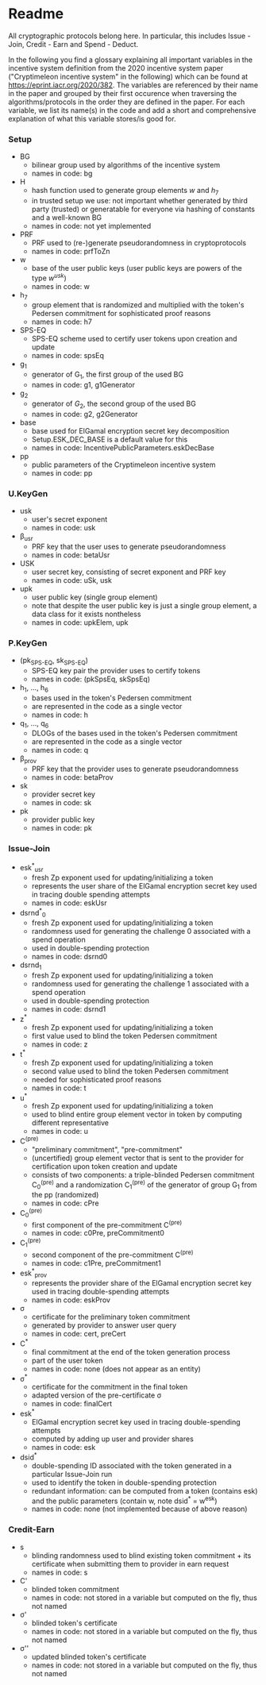 # Readme

All cryptographic protocols belong here. In particular, this includes Issue - Join, Credit - Earn and Spend - Deduct.

In the following you find a glossary explaining all important variables in the incentive system definition from the 2020 incentive system paper ("Cryptimeleon incentive system" in the following) which can be found at https://eprint.iacr.org/2020/382.
The variables are referenced by their name in the paper and grouped by their first occurence when traversing the algorithms/protocols in the order they are defined in the paper.
For each variable, we list its name(s) in the code and add a short and comprehensive explanation of what this variable stores/is good for.

### Setup

* BG
  * bilinear group used by algorithms of the incentive system
  * names in code: bg
* H
  * hash function used to generate group elements $w$ and $h_7$
  * in trusted setup we use: not important whether generated by third party (trusted) or generatable for everyone via hashing of constants and a well-known BG
  * names in code: not yet implemented
* PRF
  * PRF used to (re-)generate pseudorandomness in cryptoprotocols
  * names in code: prfToZn
* w
  * base of the user public keys (user public keys are powers of the type $w^{usk}$)
  * names in code: w
* h<sub>7</sub>
  * group element that is randomized and multiplied with the token's Pedersen commitment for sophisticated proof reasons
  * names in code: h7
* SPS-EQ
  * SPS-EQ scheme used to certify user tokens upon creation and update
  * names in code: spsEq
* g<sub>1</sub>
  * generator of G<sub>1</sub>, the first group of the used BG 
  * names in code: g1, g1Generator
* g<sub>2</sub>
  * generator of $G_2$, the second group of the used BG 
  * names in code: g2, g2Generator
* base
  * base used for ElGamal encryption secret key decomposition
  * Setup.ESK_DEC_BASE is a default value for this
  * names in code: IncentivePublicParameters.eskDecBase
* pp
  * public parameters of the Cryptimeleon incentive system
  * names in code: pp
  
### U.KeyGen
  
* usk
  * user's secret exponent
  * names in code: usk
* &#946;<sub>usr</sub>
  * PRF key that the user uses to generate pseudorandomness
  * names in code: betaUsr
* USK
  * user secret key, consisting of secret exponent and PRF key
  * names in code: uSk, usk
* upk
  * user public key (single group element)
  * note that despite the user public key is just a single group element, a data class for it exists nontheless
  * names in code: upkElem, upk
  
### P.KeyGen
  
* (pk<sub>SPS-EQ</sub>, sk<sub>SPS-EQ</sub>)
  * SPS-EQ key pair the provider uses to certify tokens
  * names in code: (pkSpsEq, skSpsEq)
* h<sub>1</sub>, ..., h<sub>6</sub>
  * bases used in the token's Pedersen commitment
  * are represented in the code as a single vector
  * names in code: h
* q<sub>1</sub>, ..., q<sub>6</sub>
  * DLOGs of the bases used in the token's Pedersen commitment
  * are represented in the code as a single vector
  * names in code: q
* &#946;<sub>prov</sub>
  * PRF key that the provider uses to generate pseudorandomness
  * names in code: betaProv
* sk
  * provider secret key
  * names in code: sk
* pk
  * provider public key
  * names in code: pk
  
### Issue-Join

* esk<sup>*</sup><sub>usr</sub>
  * fresh Zp exponent used for updating/initializing a token
  * represents the user share of the ElGamal encryption secret key used in tracing double spending attempts
  * names in code: eskUsr
* dsrnd<sup>*</sup><sub>0</sub>
  * fresh Zp exponent used for updating/initializing a token
  * randomness used for generating the challenge 0 associated with a spend operation
  * used in double-spending protection
  * names in code: dsrnd0
* dsrnd<sub>1</sub>
  * fresh Zp exponent used for updating/initializing a token
  * randomness used for generating the challenge 1 associated with a spend operation
  * used in double-spending protection
  * names in code: dsrnd1
* z<sup>*</sup>
  * fresh Zp exponent used for updating/initializing a token 
  * first value used to blind the token Pedersen commitment
  * names in code: z
* t<sup>*</sup>
  * fresh Zp exponent used for updating/initializing a token 
  * second value used to blind the token Pedersen commitment
  * needed for sophisticated proof reasons
  * names in code: t
* u<sup>*</sup>
  * fresh Zp exponent used for updating/initializing a token 
  * used to blind entire group element vector in token by computing different representative
  * names in code: u
* C<sup>(pre)</sup>
  * "preliminary commitment", "pre-commitment"
  * (uncertified) group element vector that is sent to the provider for certification upon token creation and update
  * consists of two components: a triple-blinded Pedersen commitment C<sub>0</sub><sup>(pre)</sup> and a randomization C<sub>1</sub><sup>(pre)</sup> of the generator of group G<sub>1</sub> from the pp (randomized)
  * names in code: cPre
* C<sub>0</sub><sup>(pre)</sup>
  * first component of the pre-commitment C<sup>(pre)</sup>
  * names in code: c0Pre, preCommitment0
* C<sub>1</sub><sup>(pre)</sup>
  * second component of the pre-commitment C<sup>(pre)</sup>
  * names in code: c1Pre, preCommitment1
* esk<sup>*</sup><sub>prov</sub>
  * represents the provider share of the ElGamal encryption secret key used in tracing double-spending attempts
  * names in code: eskProv
* &#963;
  * certificate for the preliminary token commitment
  * generated by provider to answer user query
  * names in code: cert, preCert
* C<sup>*</sup>
  * final commitment at the end of the token generation process
  * part of the user token 
  * names in code: none (does not appear as an entity)
* &#963;<sup>*</sup>
  * certificate for the commitment in the final token
  * adapted version of the pre-certificate &#963;
  * names in code: finalCert
* esk<sup>*</sup>
  * ElGamal encryption secret key used in tracing double-spending attempts
  * computed by adding up user and provider shares
  * names in code: esk
* dsid<sup>*</sup>
  * double-spending ID associated with the token generated in a particular Issue-Join run
  * used to identify the token in double-spending protection
  * redundant information: can be computed from a token (contains esk) and the public parameters (contain w, note dsid<sup>*</sup> = w<sup>esk</sup>) 
  * names in code: none (not implemented because of above reason)

### Credit-Earn

* s
  * blinding randomness used to blind existing token commitment + its certificate when submitting them to provider in earn request
  * names in code: s
* C'
  * blinded token commitment
  * names in code: not stored in a variable but computed on the fly, thus not named
* &#963;'
  * blinded token's certificate
  * names in code: not stored in a variable but computed on the fly, thus not named
* &#963;''
  * updated blinded token's certificate
  * names in code: not stored in a variable but computed on the fly, thus not named
